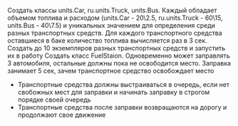 Создать классы units.Car, ru.units.Truck, units.Bus. Каждый обладает объемом топлива и расходом (units.Car - 20\2.5, ru.units.Truck - 60\15, units.Bus - 40\7.5) и уникальных значением для определения среди разных транспортных средств.
Для каждого транспортного средства оставшиеся в баке количество топлива вычисляется раз в 3 сек.
Создать до 10 экземпляров разных транспортных средств и запустить их в работу
Создать класс FuelStaion. Одновременно может заправлять 3 автомобиля, остальные должны пока не освободится место. Заправка занимает 5 сек, зачем транспортное средство освобождает место
* Транспортные средства должны выстраиваться в очередь, если нет свобожных мест для заправки и начинать заправку в строгом порядке своей очередь
* Транспортные средства после заправки возвращаются на дорогу и продолжают свое движение